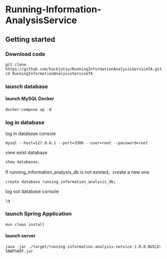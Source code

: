 # Running-Information-AnalysisService

## Getting started
### Download code
``` 
git clone https://github.com/hackjutsu/RunningInformationAnalysisServiceTA.git
cd RunningInformationAnalysisServiceTA
```

### launch database

#### launch MySQL Docker
```
docker-compose up -d
```

### log in database

 log in database console
```
mysql --host=127.0.0.1 --port=3306 --user=root --password=root 
```

 view exist database
```
show databases;
```

If running_information_analysis_db is not existed，create a new one
```
create database running_information_analysis_db;
```

log out database console
```
\q
```

### launch Spring Application
```
mvn clean install
```

#### launch server

```
java -jar ./target/running-information-analysis-service-1.0.0.BUILD-SNAPSHOT.jar
```
